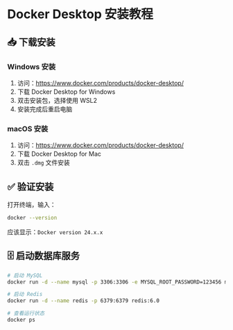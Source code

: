 # Docker Desktop 安装教程

## 📥 下载安装

### Windows 安装
1. 访问：https://www.docker.com/products/docker-desktop/
2. 下载 Docker Desktop for Windows
3. 双击安装包，选择使用 WSL2
4. 安装完成后重启电脑

### macOS 安装
1. 访问：https://www.docker.com/products/docker-desktop/
2. 下载 Docker Desktop for Mac
3. 双击 `.dmg` 文件安装

## ✅ 验证安装

打开终端，输入：
```bash
docker --version
```
应该显示：`Docker version 24.x.x`

## 🗄️ 启动数据库服务

```bash
# 启动 MySQL
docker run -d --name mysql -p 3306:3306 -e MYSQL_ROOT_PASSWORD=123456 mysql:8.0

# 启动 Redis
docker run -d --name redis -p 6379:6379 redis:6.0

# 查看运行状态
docker ps
```

<style>
.beaver-button {
  background: var(--vp-c-brand-1);
  color: white;
  padding: 0.75rem 1.5rem;
  border-radius: 8px;
  text-decoration: none;
  font-weight: 600;
  display: inline-block;
  margin-top: 1rem;
  transition: all 0.3s ease;
}

.beaver-button:hover {
  background: var(--vp-c-brand-2);
  transform: translateY(-2px);
}
</style> 